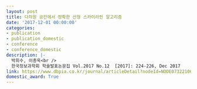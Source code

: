 ```yaml
---
layout: post
title: 다차원 공간에서 정확한 선형 스카이라인 알고리즘
date: '2017-12-01 00:00:00'
categories:
- publication
- publication_domestic
- conference
- conference_domestic
description: |-
  박희수, 이종욱<br />
  한국정보과학회 학술발표논문집 Vol.2017 No.12  [2017]: 224-226, Dec 2017
link: https://www.dbpia.co.kr/journal/articleDetail?nodeId=NODE07322106
domestic_award: True
---
```


